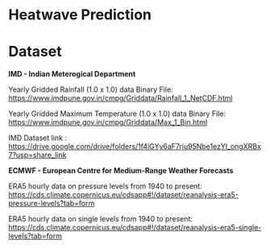# Heatwave Prediction
# Dataset 
**IMD - Indian Meterogical Department**

Yearly Gridded Rainfall (1.0 x 1.0) data Binary File:
https://www.imdpune.gov.in/cmpg/Griddata/Rainfall_1_NetCDF.html
	
Yearly Gridded Maximum Temperature (1.0 x 1.0) data Binary File:
https://www.imdpune.gov.in/cmpg/Griddata/Max_1_Bin.html
    
IMD Dataset link  : https://drive.google.com/drive/folders/1f4iGYy6aF7rju95Nbe1ezYl_ongXRBx7?usp=share_link

**ECMWF -  European Centre for Medium-Range Weather Forecasts**

ERA5 hourly data on pressure levels from 1940 to present:
https://cds.climate.copernicus.eu/cdsapp#!/dataset/reanalysis-era5-pressure-levels?tab=form
	
ERA5 hourly data on single levels from 1940 to present:
https://cds.climate.copernicus.eu/cdsapp#!/dataset/reanalysis-era5-single-levels?tab=form
